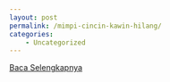 ```yaml
---
layout: post
permalink: /mimpi-cincin-kawin-hilang/
categories:
    - Uncategorized
---
```


[Baca Selengkapnya](/02)